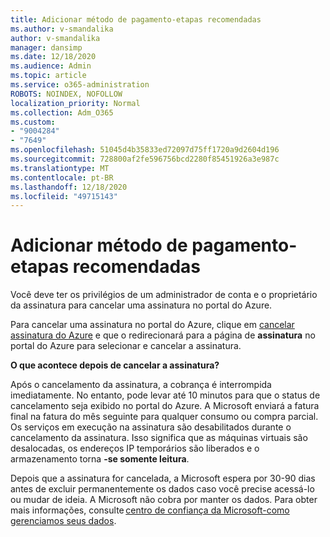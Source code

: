 ```yaml
---
title: Adicionar método de pagamento-etapas recomendadas
ms.author: v-smandalika
author: v-smandalika
manager: dansimp
ms.date: 12/18/2020
ms.audience: Admin
ms.topic: article
ms.service: o365-administration
ROBOTS: NOINDEX, NOFOLLOW
localization_priority: Normal
ms.collection: Adm_O365
ms.custom:
- "9004284"
- "7649"
ms.openlocfilehash: 51045d4b35833ed72097d75ff1720a9d2604d196
ms.sourcegitcommit: 728800af2fe596756bcd2280f85451926a3e987c
ms.translationtype: MT
ms.contentlocale: pt-BR
ms.lasthandoff: 12/18/2020
ms.locfileid: "49715143"
---
```

# <a name="add-payment-method---recommended-steps"></a>Adicionar método de pagamento-etapas recomendadas

Você deve ter os privilégios de um administrador de conta e o proprietário da assinatura para cancelar uma assinatura no portal do Azure. 

Para cancelar uma assinatura no portal do Azure, clique em [cancelar assinatura do Azure](https://ms.portal.azure.com/#blade/Microsoft_Azure_Billing/SubscriptionsBlade) e que o redirecionará para a página de **assinatura** no portal do Azure para selecionar e cancelar a assinatura. 

**O que acontece depois de cancelar a assinatura?** 

Após o cancelamento da assinatura, a cobrança é interrompida imediatamente. No entanto, pode levar até 10 minutos para que o status de cancelamento seja exibido no portal do Azure. A Microsoft enviará a fatura final na fatura do mês seguinte para qualquer consumo ou compra parcial. Os serviços em execução na assinatura são desabilitados durante o cancelamento da assinatura. Isso significa que as máquinas virtuais são desalocadas, os endereços IP temporários são liberados e o armazenamento torna **-se somente leitura**. 

Depois que a assinatura for cancelada, a Microsoft espera por 30-90 dias antes de excluir permanentemente os dados caso você precise acessá-lo ou mudar de ideia. A Microsoft não cobra por manter os dados. Para obter mais informações, consulte [centro de confiança da Microsoft-como gerenciamos seus dados](https://www.microsoft.com/trust-center/privacy/data-management#leave).



